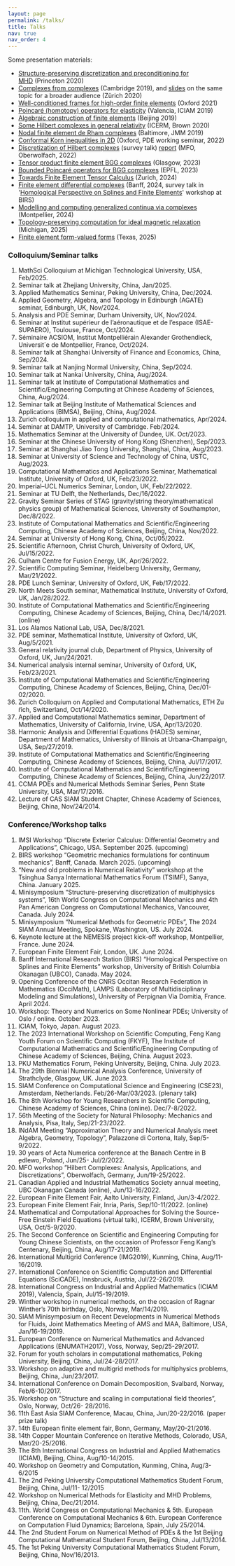 ```yaml
---
layout: page
permalink: /talks/
title: Talks
nav: true
nav_order: 4
---
```


Some presentation materials:

- [Structure-preserving discretization and preconditioning for MHD](https://kaibohu.github.io/homepage/2020Princeton.pdf) (Princeton 2020)
- [Complexes from complexes](https://kaibohu.github.io/homepage/201909Cambridge.pdf) (Cambridge 2019), and [slides](https://kaibohu.github.io/homepage/2020Zurich.pdf) on the same topic for a broader audience (Zürich 2020)
- [Well-conditioned frames for high-order finite elements](https://kaibohu.github.io/homepage/2021Oxford.pdf) (Oxford 2021)
- [Poincaré (homotopy) operators for elasticity](https://kaibohu.github.io/homepage/2019ICIAM.pdf) (Valencia, ICIAM 2019)
- [Algebraic construction of finite elements](https://kaibohu.github.io/homepage/2019LSEC.pdf) (Beijing 2019)
- [Some Hilbert complexes in general relativity](https://kaibohu.github.io/homepage/2020ICERM.pdf) (ICERM, Brown 2020)
- [Nodal finite element de Rham complexes](https://kaibohu.github.io/homepage/2019Baltimore.pdf) (Baltimore, JMM 2019)
- [Conformal Korn inequalities in 2D](https://kaibohu.github.io/homepage/2022OxPDE.pdf) (Oxford, PDE working seminar, 2022)
- [Discretization of Hilbert complexes](https://kaibohu.github.io/homepage/2022Oberwolfach.pdf) (survey talk) [report](https://arxiv.org/pdf/2208.03420.pdf) (MFO, Oberwolfach, 2022)
- [Tensor product finite element BGG complexes](https://kaibohu.github.io/homepage/2023Glasgow.pdf) (Glasgow, 2023)
- [Bounded Poincaré operators for BGG complexes](https://kaibohu.github.io/homepage/2023EPFL.pdf) (EPFL, 2023)
- [Towards Finite Element Tensor Calculus](https://kaibohu.github.io/homepage/2024Zurich.pdf) (Zurich, 2024)
- [Finite element differential complexes](https://kaibohu.github.io/homepage/2024Banff.pdf) (Banff, 2024, survey talk in '[Homological Perspective on Splines and Finite Elements](https://www.birs.ca/events/2024/5-day-workshops/24w5313)' workshop at BIRS)
- [Modelling and computing generalized continua via complexes](https://kaibohu.github.io/homepage/2024Montpellier-Cosserat.pdf) (Montpellier, 2024)
- [Topology-preserving computation for ideal magnetic relaxation](https://kaibohu.github.io/homepage/2024MTU.pdf) (Michigan, 2025)
- [Finite element form-valued forms](https://kaibohu.github.io/homepage/2025SIAMCSE-PeriodicTable.pdf) (Texas, 2025)


 





### Colloquium/Seminar talks
1. MathSci Colloquium at Michigan Technological University, USA, Feb/2025.
1. Seminar talk at Zhejiang University, China, Jan/2025.
1. Applied Mathematics Seminar, Peking University, China, Dec/2024.
1. Applied Geometry, Algebra, and Topology in Edinburgh (AGATE) seminar, Edinburgh, UK, Nov/2024.
1. Analysis and PDE Seminar, Durham University, UK, Nov/2024.
1. Seminar at Institut supérieur de l’aéronautique et de l’espace (ISAE-SUPAERO), Toulouse, France, Oct/2024.
1. Séminaire ACSIOM, Institut Montpelliérain Alexander Grothendieck, Universit´e de Montpellier, France, Oct/2024.
1. Seminar talk at Shanghai University of Finance and Economics, China, Sep/2024.
1. Seminar talk at Nanjing Normal University, China, Sep/2024.
1. Seminar talk at Nankai University, China, Aug/2024.
1. Seminar talk at Institute of Computational Mathematics and Scientific/Engineering Computing at Chinese Academy of Sciences, China, Aug/2024.
1. Seminar talk at Beijing Institute of Mathematical Sciences and Applications (BIMSA), Beijing,
China, Aug/2024.
1. Zurich colloquium in applied and computational mathematics, Apr/2024.
1. Seminar at DAMTP, University of Cambridge. Feb/2024.
1. Mathematics Seminar at the University of Dundee, UK. Oct/2023.
1. Seminar at the Chinese University of Hong Kong (Shenzhen), Sep/2023.  
1. Seminar at Shanghai Jiao Tong University, Shanghai, China, Aug/2023. 
1. Seminar at University of Science and Technology of China, USTC, Aug/2023.  
1. Computational Mathematics and Applications Seminar, Mathematical Institute, University of Oxford, UK, Feb/23/2022.
1. Imperial–UCL Numerics Seminar, London, UK, Feb/22/2022.
1. Seminar at TU Delft, the Netherlands, Dec/16/2022.
1. Gravity Seminar Series of STAG (gravity/string theory/mathematical physics group) of Mathematical Sciences, University of Southampton, Dec/8/2022.
1. Institute of Computational Mathematics and Scientific/Engineering Computing, Chinese Academy of Sciences, Beijing, China, Nov/2022.
1. Seminar at University of Hong Kong, China, Oct/05/2022.
1. Scientific Afternoon, Christ Church, University of Oxford, UK, Jul/15/2022.
1. Culham Centre for Fusion Energy, UK, Apr/26/2022.
1. Scientific Computing Seminar, Heidelberg University, Germany, Mar/21/2022.
1. PDE Lunch Seminar, University of Oxford, UK, Feb/17/2022.
1. North Meets South seminar, Mathematical Institute, University of Oxford, UK, Jan/28/2022.
1. Institute of Computational Mathematics and Scientific/Engineering Computing, Chinese Academy of Sciences, Beijing, China, Dec/14/2021. (online)
1. Los Alamos National Lab, USA, Dec/8/2021.
1. PDE seminar, Mathematical Institute, University of Oxford, UK, Aug/5/2021.
1. General relativity journal club, Department of Physics, University of Oxford, UK, Jun/24/2021.
1. Numerical analysis internal seminar, University of Oxford, UK, Feb/23/2021.
1. Institute of Computational Mathematics and Scientific/Engineering Computing, Chinese Academy of Sciences, Beijing, China, Dec/01-02/2020.
1. Zurich Colloquium on Applied and Computational Mathematics, ETH Zu ̈rich, Switzerland, Oct/14/2020.
1. Applied and Computational Mathematics seminar, Department of Mathematics, University of California, Irvine, USA, Apr/13/2020.
1. Harmonic Analysis and Differential Equations (HADES) seminar, Department of Mathematics, University of Illinois at Urbana-Champaign, USA, Sep/27/2019.
1. Institute of Computational Mathematics and Scientific/Engineering Computing, Chinese Academy of Sciences, Beijing, China, Jul/17/2017.
1. Institute of Computational Mathematics and Scientific/Engineering Computing, Chinese Academy of Sciences, Beijing, China, Jun/22/2017.
1. CCMA PDEs and Numerical Methods Seminar Series, Penn State University, USA, Mar/17/2016.
1. Lecture of CAS SIAM Student Chapter, Chinese Academy of Sciences, Beijing, China, Nov/24/2014.


###  Conference/Workshop talks


1. IMSI Workshop “Discrete Exterior Calculus: Differential Geometry and Applications”, Chicago, USA. September 2025. (upcoming)
1. BIRS workshop “Geometric mechanics formulations for continuum mechanics”, Banff, Canada. March 2025. (upcoming)
1. “New and old problems in Numerical Relativity” workshop at the Tsinghua Sanya International Mathematics Forum (TSIMF), Sanya, China. January 2025.
1. Minisymposium “Structure-preserving discretization of multiphysics systems”, 16th World Congress on Computational Mechanics and 4th Pan American Congress on Computational Mechanics, Vancouver, Canada. July 2024.
1. Minisymposium “Numerical Methods for Geometric PDEs”, The 2024 SIAM Annual Meeting, Spokane, Washington, US. July 2024.
1. Keynote lecture at the NEMESIS project kick-off workshop, Montpellier, France. June 2024.
1. European Finite Element Fair, London, UK. June 2024.
1. Banff International Research Station (BIRS) “Homological Perspective on Splines and Finite Elements” workshop, University of British Columbia Okanagan (UBCO), Canada. May 2024.
1. Opening Conference of the CNRS Occitan Research Federation in Mathematics (OcciMath), LAMPS (Laboratory of Multidisciplinary Modeling and Simulations), University of Perpignan Via Domitia, France. April 2024.
1. Workshop: Theory and Numerics on Some Nonlinear PDEs; University of Oslo / online. October 2023.
1. ICIAM, Tokyo, Japan. August 2023.
1. The 2023 International Workshop on Scientific Computing, Feng Kang Youth Forum on Scientific Computing (FKYF), The Institute of Computational Mathematics and Scientific/Engineering Computing of Chinese Academy of Sciences, Beijing, China. August 2023.  
1. PKU Mathematics Forum, Peking University, Beijing, China. July 2023. 
1. The 29th Biennial Numerical Analysis Conference, University of Strathclyde, Glasgow, UK. June 2023.
1. SIAM Conference on Computational Science and Engineering (CSE23), Amsterdam, Netherlands. Feb/26-Mar/03/2023. (plenary talk)
1. The 8th Workshop for Young Researchers in Scientific Computing, Chinese Academy of Sciences, China (online). Dec/7-8/2022.
1.  56th Meeting of the Society for Natural Philosophy: Mechanics and Analysis, Pisa, Italy, Sep/21-23/2022.
1.  INdAM Meeting “Approximation Theory and Numerical Analysis meet Algebra, Geometry, Topology”, Palazzone di Cortona, Italy, Sep/5-9/2022.
1.  30 years of Acta Numerica conference at the Banach Centre in B ̧edlewo, Poland, Jun/25- Jul/2/2022.
1. MFO workshop ”Hilbert Complexes: Analysis, Applications, and Discretizations”, Oberwolfach, Germany, Jun/19-25/2022.
1.  Canadian Applied and Industrial Mathematics Society annual meeting, UBC Okanagan Canada (online), Jun/13-16/2022.
1. European Finite Element Fair, Aalto University, Finland, Jun/3-4/2022.
1. European Finite Element Fair, Inria, Paris, Sep/10-11/2022. (online)
1.  Mathematical and Computational Approaches for Solving the Source-Free Einstein Field Equations (virtual talk), ICERM, Brown University, USA, Oct/5-9/2020.
1. The Second Conference on Scientific and Engineering Computing for Young Chinese Scientists, on the occasion of Professor Feng Kang’s Centenary, Beijing, China, Aug/17-21/2019. 
1. International Multigrid Conference (IMG2019), Kunming, China, Aug/11-16/2019.
1. International Conference on Scientific Computation and Differential Equations (SciCADE), Innsbruck, Austria, Jul/22-26/2019.
1. International Congress on Industrial and Applied Mathematics (ICIAM 2019), Valencia, Spain, Jul/15-19/2019.
1. Winther workshop in numerical methods, on the occasion of Ragnar Winther’s 70th birthday, Oslo, Norway, Mar/14/2019.
1.  SIAM Minisymposium on Recent Developments in Numerical Methods for Fluids, Joint Mathematics Meeting of AMS and MAA, Baltimore, USA, Jan/16-19/2019.
1. European  Conference on Numerical Mathematics and Advanced Applications (ENUMATH2017), Voss, Norway, Sep/25-29/2017.
1. Forum for youth scholars in computational mathematics, Peking University, Beijing, China, Jul/24-28/2017.
1. Workshop on adaptive and multigrid methods for multiphysics problems, Beijing, China, Jun/23/2017.
1. International Conference on Domain Decomposition, Svalbard, Norway, Feb/6-10/2017.
1. Workshop on ”Structure and scaling in computational field theories”, Oslo, Norway, Oct/26- 28/2016.
1. 11th East Asia SIAM Conference, Macau, China, Jun/20-22/2016. (paper prize talk)
1. 14th European finite element fair, Bonn, Germany, May/20-21/2016.
1. 14th Copper Mountain Conference on Iterative Methods, Colorado, USA, Mar/20-25/2016.
1. The 8th International Congress on Industrial and Applied Mathematics (ICIAM), Beijing, China, Aug/10-14/2015.
1. Workshop on Geometry and Computation, Kunming, China, Aug/3-6/2015
1. The 2nd Peking University Computational Mathematics Student Forum, Beijing, China, Jul/11- 12/2015
1. Workshop on Numerical Methods for Elasticity and MHD Problems, Beijing, China, Dec/21/2014.
1. 11th. World Congress on Computational Mechanics & 5th. European Conference on Computational Mechanics & 6th. European Conference on Computation Fluid Dynamics; Barcelona, Spain, July 25/2014.
1. The 2nd Student Forum on Numerical Method of PDEs & the 1st Beijing Computational Mathematical Student Forum, Beijing, China, Jul/13/2014.
1. The 1st Peking University Computational Mathematics Student Forum, Beijing, China, Nov/16/2013.

